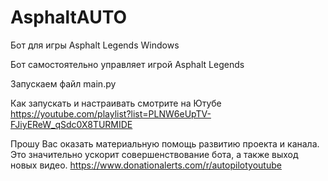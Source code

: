 # AsphaltAUTO
Бот для игры Asphalt Legends Windows

Бот самостоятельно управляет игрой Asphalt Legends

Запускаем файл main.py

Как запускать и настраивать смотрите на Ютубе
https://youtube.com/playlist?list=PLNW6eUpTV-FJiyEReW_qSdc0X8TURMIDE


Прошу Вас оказать материальную помощь развитию проекта и канала.
Это значительно ускорит совершенствование бота, а также выход новых видео.
https://www.donationalerts.com/r/autopilotyoutube



